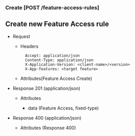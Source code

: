 ### Create [POST /feature-access-rules]

## **Create new Feature Access rule**

+ Request
    + Headers

            Accept: application/json
            Content-Type: application/json
            X-Application-Version: <client-name>/<version>
            X-App-features: <target feature>
          
    + Attributes(Feature Access Create)

+ Response 201 (application/json)

    + Attributes
        
        + data (Feature Access, fixed-type)
    
+ Response 400 (application/json)
              
    + Attributes (Response 400)

<!-- include(../error_responses.md) -->
